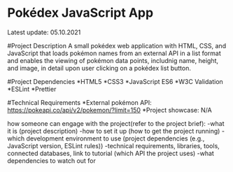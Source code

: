 # Pokédex JavaScript App

Latest update: 05.10.2021

#Project Description
A small pokédex web application with HTML, CSS, and JavaScript that loads pokémon names from an external API in a list format and enables the viewing of pokémon data points, includnig name, height, and image, in detail upon user clicking on a pokédex list button.

#Project Dependencies
*HTML5
*CSS3
*JavaScript ES6
*W3C Validation
*ESLint
*Prettier

#Technical Requirements
*External pokémon API: https://pokeapi.co/api/v2/pokemon/?limit=150
*Project showcase: N/A

how someone can engage with the project(refer to the project brief): 
-what it is (project description) 
-how to set it up (how to get the project running)
-which development environment to use (project dependencies (e.g., JavaScript version, ESLint rules))
-technical requirements, libraries, tools, connected databases, link to tutorial (which API the project uses)
-what dependencies to watch out for